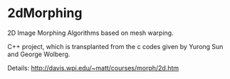 2dMorphing
==========

2D Image Morphing Algorithms based on mesh warping.

C++ project, which is transplanted from the c codes given by Yurong Sun and George Wolberg.

Details: http://davis.wpi.edu/~matt/courses/morph/2d.htm
